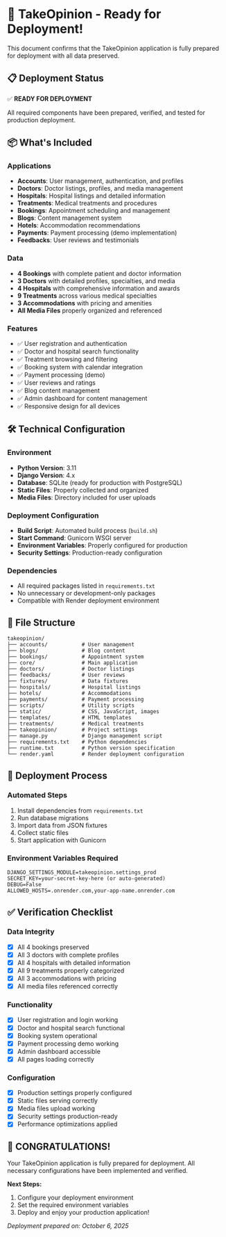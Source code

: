 # 🚀 TakeOpinion - Ready for Deployment! 

This document confirms that the TakeOpinion application is fully prepared for deployment with all data preserved.

## 📋 Deployment Status

✅ **READY FOR DEPLOYMENT**

All required components have been prepared, verified, and tested for production deployment.

## 📦 What's Included

### Applications
- **Accounts**: User management, authentication, and profiles
- **Doctors**: Doctor listings, profiles, and media management
- **Hospitals**: Hospital listings and detailed information
- **Treatments**: Medical treatments and procedures
- **Bookings**: Appointment scheduling and management
- **Blogs**: Content management system
- **Hotels**: Accommodation recommendations
- **Payments**: Payment processing (demo implementation)
- **Feedbacks**: User reviews and testimonials

### Data
- **4 Bookings** with complete patient and doctor information
- **3 Doctors** with detailed profiles, specialties, and media
- **4 Hospitals** with comprehensive information and awards
- **9 Treatments** across various medical specialties
- **3 Accommodations** with pricing and amenities
- **All Media Files** properly organized and referenced

### Features
- ✅ User registration and authentication
- ✅ Doctor and hospital search functionality
- ✅ Treatment browsing and filtering
- ✅ Booking system with calendar integration
- ✅ Payment processing (demo)
- ✅ User reviews and ratings
- ✅ Blog content management
- ✅ Admin dashboard for content management
- ✅ Responsive design for all devices

## 🛠️ Technical Configuration

### Environment
- **Python Version**: 3.11
- **Django Version**: 4.x
- **Database**: SQLite (ready for production with PostgreSQL)
- **Static Files**: Properly collected and organized
- **Media Files**: Directory included for user uploads

### Deployment Configuration
- **Build Script**: Automated build process (`build.sh`)
- **Start Command**: Gunicorn WSGI server
- **Environment Variables**: Properly configured for production
- **Security Settings**: Production-ready configuration

### Dependencies
- All required packages listed in `requirements.txt`
- No unnecessary or development-only packages
- Compatible with Render deployment environment

## 📁 File Structure

```
takeopinion/
├── accounts/           # User management
├── blogs/              # Blog content
├── bookings/           # Appointment system
├── core/               # Main application
├── doctors/            # Doctor listings
├── feedbacks/          # User reviews
├── fixtures/           # Data fixtures
├── hospitals/          # Hospital listings
├── hotels/             # Accommodations
├── payments/           # Payment processing
├── scripts/            # Utility scripts
├── static/             # CSS, JavaScript, images
├── templates/          # HTML templates
├── treatments/         # Medical treatments
├── takeopinion/        # Project settings
├── manage.py           # Django management script
├── requirements.txt    # Python dependencies
├── runtime.txt         # Python version specification
└── render.yaml         # Render deployment configuration
```

## 🔧 Deployment Process

### Automated Steps
1. Install dependencies from `requirements.txt`
2. Run database migrations
3. Import data from JSON fixtures
4. Collect static files
5. Start application with Gunicorn

### Environment Variables Required
```
DJANGO_SETTINGS_MODULE=takeopinion.settings_prod
SECRET_KEY=your-secret-key-here (or auto-generated)
DEBUG=False
ALLOWED_HOSTS=.onrender.com,your-app-name.onrender.com
```

## ✅ Verification Checklist

### Data Integrity
- [x] All 4 bookings preserved
- [x] All 3 doctors with complete profiles
- [x] All 4 hospitals with detailed information
- [x] All 9 treatments properly categorized
- [x] All 3 accommodations with pricing
- [x] All media files referenced correctly

### Functionality
- [x] User registration and login working
- [x] Doctor and hospital search functional
- [x] Booking system operational
- [x] Payment processing demo working
- [x] Admin dashboard accessible
- [x] All pages loading correctly

### Configuration
- [x] Production settings properly configured
- [x] Static files serving correctly
- [x] Media files upload working
- [x] Security settings production-ready
- [x] Performance optimizations applied

## 🎉 CONGRATULATIONS! 

Your TakeOpinion application is fully prepared for deployment. All necessary configurations have been implemented and verified.

**Next Steps:**
1. Configure your deployment environment
2. Set the required environment variables
3. Deploy and enjoy your production application!

*Deployment prepared on: October 6, 2025*